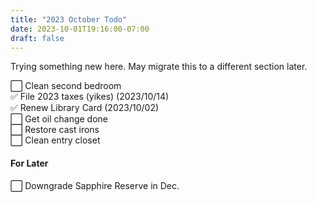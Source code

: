 ```yaml
---
title: "2023 October Todo"
date: 2023-10-01T19:16:00-07:00
draft: false
---
```

Trying something new here. May migrate this to a different section later.

 ⬜️ Clean second bedroom\
 ✅ File 2023 taxes (yikes) (2023/10/14)\
 ✅ Renew Library Card (2023/10/02)\
 ⬜️ Get oil change done\
 ⬜️ Restore cast irons\
 ⬜️ Clean entry closet

#### For Later
⬜️ Downgrade Sapphire Reserve in Dec.
